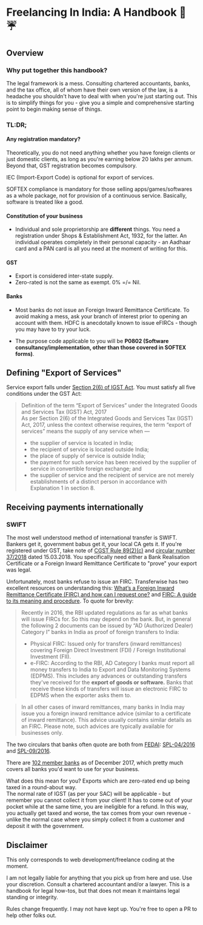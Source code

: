 # Freelancing In India: A Handbook 📗 ☔️

## Overview

### Why put together this handbook?

The legal framework is a mess. Consulting chartered accountants, banks, and the tax office, all of whom have their own version of the law, is a headache you shouldn't have to deal with when you're just starting out. This is to simplify things for you - give you a simple and comprehensive starting point to begin making sense of things.

### TL:DR;

#### Any registration mandatory?

Theoretically, you do not need anything whether you have foreign clients or just domestic clients, as long as you're earning below 20 lakhs per annum. Beyond that, GST registration becomes compulsory.

IEC (Import-Export Code) is optional for export of services.

SOFTEX compliance is mandatory for those selling apps/games/softwares as a whole package, not for provision of a continuous service. Basically, software is treated like a good.

#### Constitution of your business
* Individual and sole proprietorship are **different** things. You need a registration under Shops & Establishment Act, 1932, for the latter. An individual operates completely in their personal capacity - an Aadhaar card and a PAN card is all you need at the moment of writing for this.

#### GST
* Export is considered inter-state supply.
* Zero-rated is not the same as exempt. 0% =/= Nil.

#### Banks
* Most banks do not issue an Foreign Inward Remittance Certificate. To avoid making a mess, ask your branch of interest prior to opening an account with them. HDFC is anecdotally known to issue eFIRCs - though you may have to try your luck.

* The purpose code applicable to you will be **P0802 (Software consultancy/implementation, other than those covered in SOFTEX forms)**.

## Defining "Export of Services"

Service export falls under [Section 2(6) of IGST Act](https://gst.caclub.in/section-26-of-igst-act-meaning-of-export-of-services/). You must satisfy all five conditions under the GST Act:

> Definition of the term “Export of Services” under the Integrated Goods and Services Tax (IGST) Act, 2017  
As per Section 2(6) of the Integrated Goods and Services Tax (IGST) Act, 2017, unless the context otherwise requires, the term “export of services” means the supply of any service when —
> * the supplier of service is located in India;
> * the recipient of service is located outside India;
> * the place of supply of service is outside India;
> * the payment for such service has been received by the supplier of service in convertible foreign exchange; and
> * the supplier of service and the recipient of service are not merely establishments of a distinct person in accordance with Explanation 1 in section 8.

## Receiving payments internationally

### SWIFT

The most well understood method of international transfer is SWIFT. Bankers get it, government babus get it, your local CA gets it. If you're registered under GST, take note of [CGST Rule 89(2)(c)](https://www.gst.caclub.in/rule-89-of-cgst-rules-2017-application-for-refund-of-tax-interest-penalty-fees-or-any-other-amount/) and [circular number 37/2018](http://www.cbec.gov.in/resources/htdocs-cbec/gst/circularno-37-cgst.pdf) dated 15.03.2018. You specifically need either a Bank Realisation Certificate or a Foreign Inward Remittance Certificate to "prove" your export was legal.

Unfortunately, most banks refuse to issue an FIRC. Transferwise has two excellent resources on understanding this: [What’s a Foreign Inward Remittance Certificate (FIRC) and how can I request one?](https://transferwise.com/help/article/2630027/indian-rupee-transfers/whats-a-foreign-inward-remittance-certificate-firc-and-how-can-i-request-one) and [FIRC: A guide to its meaning and procedure](https://transferwise.com/us/blog/firc-meaning-india). To quote for brevity:

> Recently in 2016, the RBI updated regulations as far as what banks will issue FIRCs for. So this may depend on the bank. But, in general the following 2 documents can be issued by “AD (Authorized Dealer) Category I” banks in India as proof of foreign transfers to India:
> * Physical FIRC: Issued only for transfers (inward remittances) covering Foreign Direct Investment (FDI) / Foreign Institutional Investment (FII).
> * e-FIRC: According to the RBI, AD Category I banks must report all money transfers to India to Export and Data Monitoring Systems (EDPMS). This includes any advances or outstanding transfers they've received for the **export of goods or software.** Banks that receive these kinds of transfers will issue an electronic FIRC to EDPMS when the exporter asks them to.

> In all other cases of inward remittances, many banks in India may issue you a foreign inward remittance advice (similar to a certificate of inward remittance). This advice usually contains similar details as an FIRC. Please note, such advices are typically available for businesses only.

The two circulars that banks often quote are both from [FEDAI](https://www.investopedia.com/terms/f/fedai.asp): [SPL-04/2016](http://www.fedai.org.in/DocumentUploadFiles/SPL_04_2016_21_APRIL_2016.pdf) and [SPL-09/2016](http://www.fedai.org.in/DocumentUploadFiles/SPL_09_2016_8_JUNE_2016.pdf).

There are [102 member banks](http://www.fedai.org.in/InnerPageContent.aspx?Cid=2&SCid=1&SSCid=0) as of December 2017, which pretty much covers all banks you'd want to use for your business.

What does this mean for you? Exports which are zero-rated end up being taxed in a round-about way.  
The normal rate of IGST (as per your SAC) will be applicable - but remember you cannot collect it from your client! It has to come out of your pocket while at the same time, you are ineligible for a refund. In this way, you actually get taxed and worse, the tax comes from your own revenue - unlike the normal case where you simply collect it from a customer and deposit it with the government.

## Disclaimer

This only corresponds to web development/freelance coding at the moment.

I am not legally liable for anything that you pick up from here and use. Use your discretion. Consult a chartered accountant and/or a lawyer. This is a handbook for legal how-tos, but that does not mean it maintains legal standing or integrity.

Rules change frequently. I may not have kept up. You're free to open a PR to help other folks out.
